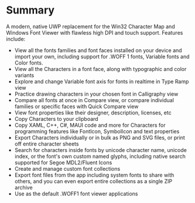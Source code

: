 # Summary 

A modern, native UWP replacement for the Win32 Character Map and Windows Font Viewer with flawless high DPI and touch support. Features include:

- View all the fonts families and font faces installed on your device and import your own, including support for .WOFF 1 fonts, Variable fonts and Color fonts.
- View all the Characters in a font face, along with typographic and color variants
- Explore and change Variable font axis for fonts in realtime in Type Ramp view
- Practice drawing characters in your chosen font in Calligraphy view
- Compare all fonts at once in Compare view, or compare individual families or specific faces with Quick Compare view
- View font properties like their designer, description, licenses, etc 
- Copy Characters to your clipboard
- Copy XAML, C++, C#, MAUI code and more for Characters for programming features like FontIcon, SymbolIcon and text properties
- Export Characters individually or in bulk as PNG and SVG files, or print off entire character sheets
- Search for characters inside fonts by unicode character name, unicode index, or the font's own custom named glyphs, including native search supported for Segoe MDL2/Fluent Icons
- Create and manage custom font collections
- Export font files from the app including system fonts to share with others, and you can even export entire collections as a single ZIP archive
- Use as the default .WOFF1 font viewer applications